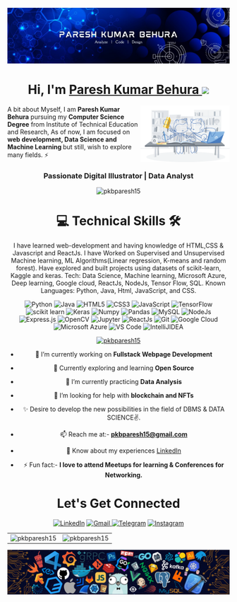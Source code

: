 ![](https://github.com/pkbparesh15/pkbparesh15/blob/main/LinkedIn%20Cover.jpg)
<h1 align="center" >Hi, I'm <a href="https://www.linkedin.com/in/pareshkumarbehura/" target="_blank"> Paresh Kumar Behura </a><img src="https://raw.githubusercontent.com/MartinHeinz/MartinHeinz/master/wave.gif" width="30px"></h1>
<img width="40%" align="right"   src="https://github.com/pkbparesh15/pkbparesh15/blob/main/workbench.svg" >

A bit about Myself, I am <b>Paresh Kumar Behura</b> pursuing my <b>Computer Science Degree</b> from Institute of Technical Education and Research, As of now, I am focused on <b>web development, Data Science and Machine Learning </b> but still, wish to explore many fields. ⚡

<h3 align="center"> Passionate Digital Illustrator | Data Analyst </h3>

<p align="center"> <img src="https://komarev.com/ghpvc/?username=pkbparesh15&label=Profile%20views&color=0e75b6&style=flat" alt="pkbparesh15" /> </p>
   <div align="center">

<h1>💻 Technical Skills 🛠</h1>
  
I have learned web-development and having knowledge of HTML,CSS & Javascript and ReactJs. I have Worked on Supervised and Unsupervised Machine learning, ML Algorithms(Linear regression, K-means and random forest). Have explored and built projects using datasets of scikit-learn, Kaggle and keras. Tech: Data Science, Machine learning, Microsoft Azure, Deep learning, Google cloud, ReactJs, NodeJs, Tensor Flow, SQL.
Known Languages: Python, Java, Html, JavaScript, and CSS.

<p align="center"> 
 <img alt="Python" src="https://img.shields.io/badge/python-%2314354C.svg?style=for-the-badge&logo=python&logoColor=white"/>
 <img alt="Java" src="https://img.shields.io/badge/java-%23ED8B00.svg?&style=for-the-badge&logo=java&logoColor=white" />
<img alt="HTML5" src="https://img.shields.io/badge/html5-%23E34F26.svg?&style=for-the-badge&logo=html5&logoColor=white" />
 <img alt="CSS3" src="https://img.shields.io/badge/css3-%231572B6.svg?&style=for-the-badge&logo=css3&logoColor=white" />
 <img alt="JavaScript" src="https://img.shields.io/badge/javascript-%23323330.svg?&style=for-the-badge&logo=javascript&logoColor=%23F7DF1E" />
 <img alt="TensorFlow" src="https://img.shields.io/badge/TensorFlow-FF6F00?style=for-the-badge&logo=TensorFlow&logoColor=white" />
 <img alt="scikit learn" src="https://img.shields.io/badge/scikit_learn-F7931E?style=for-the-badge&logo=scikit-learn&logoColor=white" />  
 <img alt="Keras" src="https://img.shields.io/badge/Keras-D00000?style=for-the-badge&logo=Keras&logoColor=white" />
 <img alt="Numpy" src="https://img.shields.io/badge/Numpy-777BB4?style=for-the-badge&logo=numpy&logoColor=white" />
 <img alt="Pandas" src="https://img.shields.io/badge/Pandas-2C2D72?style=for-the-badge&logo=pandas&logoColor=white" />
 <img alt="MySQL" src="https://img.shields.io/badge/MySQL-00000F?style=for-the-badge&logo=mysql&logoColor=white" />
 <img alt="NodeJs" src="https://img.shields.io/badge/Node.js-339933?style=for-the-badge&logo=nodedotjs&logoColor=white" />
    <img alt="Express.js" src="https://img.shields.io/badge/Express.js-000000?style=for-the-badge&logo=express&logoColor=white" />
    <img alt="OpenCV" src="https://img.shields.io/badge/OpenCV-27338e?style=for-the-badge&logo=OpenCV&logoColor=white" />
    <img alt="Jupyter" src="https://img.shields.io/badge/Jupyter-F37626.svg?&style=for-the-badge&logo=Jupyter&logoColor=white" />
    <img alt="ReactJs" src="https://img.shields.io/badge/React-20232A?style=for-the-badge&logo=react&logoColor=61DAFB" />
    <img alt="Git" src="https://img.shields.io/badge/Git-F05032?style=for-the-badge&logo=git&logoColor=white" />
    <img alt="Google Cloud" src="https://img.shields.io/badge/Google_Cloud-4285F4?style=for-the-badge&logo=google-cloud&logoColor=white" />
    <img alt="Microsoft Azure" src="https://img.shields.io/badge/microsoft%20azure-0089D6?style=for-the-badge&logo=microsoft-azure&logoColor=white" />
    <img alt="VS Code" src="https://img.shields.io/badge/Visual_Studio_Code-0078D4?style=for-the-badge&logo=visual%20studio%20code&logoColor=white" />
    <img alt="IntelliJIDEA" src="https://img.shields.io/badge/IntelliJIDEA-000000.svg?style=for-the-badge&logo=intellij-idea&logoColor=white" />
</p>

<p align="center"> <a href="https://github.com/ryo-ma/github-profile-trophy"><img src="https://github-profile-trophy.vercel.app/?username=pkbparesh15" alt="pkbparesh15" /></a> </p>


- 🔭 I’m currently working on **Fullstack Webpage Development**

- 🌱 Currently exploring and learning **Open Source**

- 👯 I’m currently practicing **Data Analysis**

- 🤝 I’m looking for help with **blockchain and NFTs**

- ✨ Desire to develop the new possibilities in the field of DBMS & DATA SCIENCE✌.

- 📫 Reach me at:- **pkbparesh15@gmail.com**

- 📄 Know about my experiences [LinkedIn](https://www.linkedin.com/in/pareshkumarbehura/)

- ⚡ Fun fact:- **I love to attend Meetups for learning & Conferences for Networking.**

 <h1 align="center">Let's Get Connected</h1>

<div align="center">

<a  href="https://www.linkedin.com/in/pareshkumarbehura/" target="_blank"><img alt="LinkedIn" src="https://img.shields.io/badge/linkedin%20-%230077B5.svg?&style=for-the-badge&logo=linkedin&logoColor=white" /></a>
<a href="mailto:pkbparesh15@gmail.com"><img  alt="Gmail" src="https://img.shields.io/badge/Gmail-D14836?style=for-the-badge&logo=gmail&logoColor=white" />
<a  href="https://t.me/pkbparesh15"><img alt=" Telegram" src="https://img.shields.io/badge/Telegram-2CA5E0?style=for-the-badge&logo=telegram&logoColor=white"></a>
<a  href="https://www.instagram.com/this_is_pkb/"><img alt="Instagram" src="https://img.shields.io/badge/Instagram-E4405F?style=for-the-badge&logo=instagram&logoColor=white"></a>
<!---
<a  href="https://discord.com/users/642349970610978826"><img alt=" Discord" src="https://img.shields.io/badge/Discord-7289DA?style=for-the-badge&logo=discord&logoColor=white">
<a href="https://twitter.com/Pixelite3" target="_blank"><img src="https://img.shields.io/badge/twitter-%2300acee.svg?&style=for-the-badge&logo=twitter&logoColor=white&alt=twitter" /></a>
--->
</div>

<table>
  <tr>
    <td><img src="https://github-readme-stats.vercel.app/api?username=pkbparesh15&show_icons=true&locale=en" alt="pkbparesh15" />
    <td><img src="https://github-readme-streak-stats.herokuapp.com/?user=pkbparesh15&" alt="pkbparesh15" /></td>
  </tr>
</table>

![](https://github.com/pkbparesh15/pkbparesh15/blob/main/footer.png)
